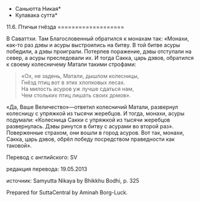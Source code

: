 * Саньютта Никая*
* Кулавака сутта*

11\.6\. Птичьи гнёзда
\=\=\=\=\=\=\=\=\=\=\=\=\=\=\=\=\=\=\=

В Саваттхи\. Там Благословенный обратился к монахам так: «Монахи, как\-то раз дэвы и асуры выстроились на битву\. В той битве асуры победили, а дэвы проиграли\. Потерпев поражение, дэвы отступали на север, а асуры преследовали их\. И тогда Сакка, царь дэвов, обратился к своему колесничему Матали такими строфами:

> «Ох, не задень, Матали, дышлом колесницы,  
> Гнёзд птиц вот в этих хлопковых лесах\.  
> На милость асуров уж лучше сдаться нам,  
> Чем стольких птиц лишать своих домов»\.

«Да, Ваше Величество»—ответил колесничий Матали, развернул колесницу с упряжкой из тысячи жеребцов\. И тогда, монахи, асуры подумали: «Колесница Сакки с упряжкой из тысячи жеребцов развернулась\. Дэвы ринутся в битву с асурами во второй раз»\. Поверженные страхом, они вошли в город асуров\. Вот так, монахи, Сакка, царь дэвов, обрёл победу посредством праведности как таковой»\.

Перевод с английского: SV

редакция перевода: 19\.05\.2013

источник: Samyutta Nikaya by Bhikkhu Bodhi, p\. 325

Prepared for SuttaCentral by Aminah Borg\-Luck\.